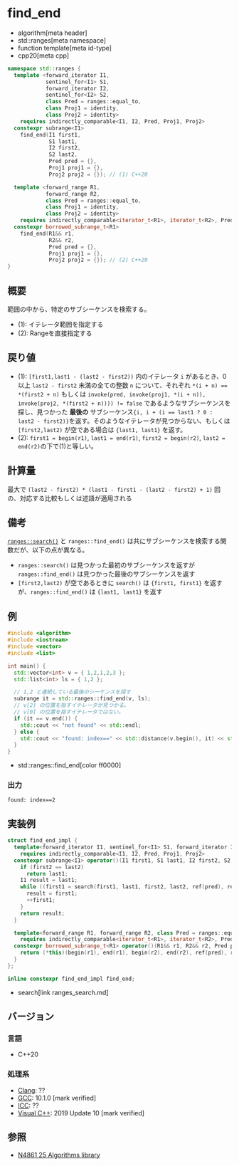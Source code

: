 # find_end
* algorithm[meta header]
* std::ranges[meta namespace]
* function template[meta id-type]
* cpp20[meta cpp]

```cpp
namespace std::ranges {
  template <forward_iterator I1,
            sentinel_for<I1> S1,
            forward_iterator I2,
            sentinel_for<I2> S2,
            class Pred = ranges::equal_to,
            class Proj1 = identity,
            class Proj2 = identity>
    requires indirectly_comparable<I1, I2, Pred, Proj1, Proj2>
  constexpr subrange<I1>
    find_end(I1 first1,
             S1 last1,
             I2 first2,
             S2 last2,
             Pred pred = {},
             Proj1 proj1 = {},
             Proj2 proj2 = {}); // (1) C++20

  template <forward_range R1,
            forward_range R2,
            class Pred = ranges::equal_to,
            class Proj1 = identity,
            class Proj2 = identity>
    requires indirectly_comparable<iterator_t<R1>, iterator_t<R2>, Pred, Proj1, Proj2>
  constexpr borrowed_subrange_t<R1>
    find_end(R1&& r1,
             R2&& r2,
             Pred pred = {},
             Proj1 proj1 = {},
             Proj2 proj2 = {}); // (2) C++20
}
```

## 概要
範囲の中から、特定のサブシーケンスを検索する。

- (1): イテレータ範囲を指定する
- (2): Rangeを直接指定する


## 戻り値
- (1): `[first1,last1 - (last2 - first2))` 内のイテレータ `i` があるとき、0 以上 `last2 - first2` 未満の全ての整数 `n` について、それぞれ `*(i + n) == *(first2 + n)` もしくは `invoke(pred, invoke(proj1, *(i + n)), invoke(proj2, *(first2 + n)))) != false` であるようなサブシーケンスを探し、見つかった **最後の** サブシーケンス`{i, i + (i == last1 ? 0 : last2 - first2)}`を返す。そのようなイテレータが見つからない、もしくは `[first2,last2)` が空である場合は `{last1, last1}` を返す。
- (2): `first1 = begin(r1)`, `last1 = end(r1)`, `first2 = begin(r2)`, `last2 = end(r2)`の下で(1)と等しい。

## 計算量
最大で `(last2 - first2) * (last1 - first1 - (last2 - first2) + 1)` 回の、対応する比較もしくは述語が適用される


## 備考
[`ranges::search()`](ranges_search.md) と `ranges::find_end()` は共にサブシーケンスを検索する関数だが、以下の点が異なる。

* `ranges::search()` は見つかった最初のサブシーケンスを返すが `ranges::find_end()` は見つかった最後のサブシーケンスを返す
* `[first2,last2)` が空であるときに `search()` は `{first1, first1}` を返すが、`ranges::find_end()` は `{last1, last1}` を返す


## 例
```cpp example
#include <algorithm>
#include <iostream>
#include <vector>
#include <list>

int main() {
  std::vector<int> v = { 1,2,1,2,3 };
  std::list<int> ls = { 1,2 };

  // 1,2 と連続している最後のシーケンスを探す
  subrange it = std::ranges::find_end(v, ls);
  // v[2] の位置を指すイテレータが見つかる。
  // v[0] の位置を指すイテレータではない。
  if (it == v.end()) {
    std::cout << "not found" << std::endl;
  } else {
    std::cout << "found: index==" << std::distance(v.begin(), it) << std::endl;
  }
}
```
* std::ranges::find_end[color ff0000]

### 出力
```
found: index==2
```


## 実装例
```cpp
struct find_end_impl {
  template<forward_iterator I1, sentinel_for<I1> S1, forward_iterator I2, sentinel_for<I2> S2, class Pred = ranges::equal_to, class Proj1 = identity, class Proj2 = identity>
    requires indirectly_comparable<I1, I2, Pred, Proj1, Proj2>
  constexpr subrange<I1> operator()(I1 first1, S1 last1, I2 first2, S2 last2, Pred pred = {}, Proj1 proj1 = {}, Proj2 proj2 = {}) const {
    if (first2 == last2)
      return last1;
    I1 result = last1;
    while ((first1 = search(first1, last1, first2, last2, ref(pred), ref(proj1), ref(proj2))) != last1) {
      result = first1;
      ++first1;
    }
    return result;
  }

  template<forward_range R1, forward_range R2, class Pred = ranges::equal_to, class Proj1 = identity, class Proj2 = identity>
    requires indirectly_comparable<iterator_t<R1>, iterator_t<R2>, Pred, Proj1, Proj2>
  constexpr borrowed_subrange_t<R1> operator()(R1&& r1, R2&& r2, Pred pred = {}, Proj1 proj1 = {}, Proj2 proj2 = {}) const {
    return (*this)(begin(r1), end(r1), begin(r2), end(r2), ref(pred), ref(proj1), ref(proj2));
  }
};

inline constexpr find_end_impl find_end;
```
* search[link ranges_search.md]

## バージョン
### 言語
- C++20

### 処理系
- [Clang](/implementation.md#clang): ??
- [GCC](/implementation.md#gcc): 10.1.0 [mark verified]
- [ICC](/implementation.md#icc): ??
- [Visual C++](/implementation.md#visual_cpp): 2019 Update 10 [mark verified]

## 参照
- [N4861 25 Algorithms library](https://timsong-cpp.github.io/cppwp/n4861/algorithms)
